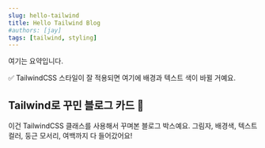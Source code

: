 ```yaml
---
slug: hello-tailwind
title: Hello Tailwind Blog
#authors: [jay]
tags: [tailwind, styling]
---
```


여기는 요약입니다.
<!-- truncate -->

<div className="bg-green-200 text-green-900 p-4 rounded-lg shadow">
  ✅ TailwindCSS 스타일이 잘 적용되면 여기에 배경과 텍스트 색이 바뀔 거예요.
</div>

<div class="bg-blue-100 text-blue-800 p-6 rounded-xl shadow-lg mb-4">
  <h2 class="text-2xl font-bold mb-2">Tailwind로 꾸민 블로그 카드 🎨</h2>
  <p class="text-base leading-relaxed">
    이건 TailwindCSS 클래스를 사용해서 꾸며본 블로그 박스예요.  
    그림자, 배경색, 텍스트 컬러, 둥근 모서리, 여백까지 다 들어갔어요!
  </p>
</div>

